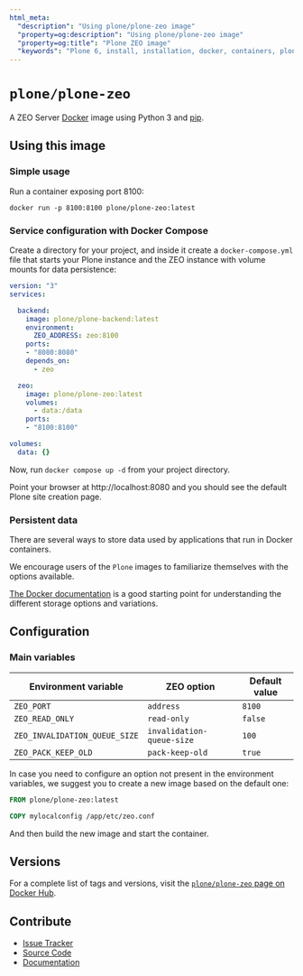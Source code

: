 ```yaml
---
html_meta:
  "description": "Using plone/plone-zeo image"
  "property=og:description": "Using plone/plone-zeo image"
  "property=og:title": "Plone ZEO image"
  "keywords": "Plone 6, install, installation, docker, containers, plone/plone-zeo"
---
```


# `plone/plone-zeo`

A ZEO Server [Docker](https://www.docker.com/) image using Python 3 and [pip](https://pip.pypa.io/en/stable/).


## Using this image


### Simple usage

Run a container exposing port 8100:

```shell
docker run -p 8100:8100 plone/plone-zeo:latest
```


### Service configuration with Docker Compose

Create a directory for your project, and inside it create a `docker-compose.yml` file that starts your Plone instance and the ZEO instance with volume mounts for data persistence:

```yaml
version: "3"
services:

  backend:
    image: plone/plone-backend:latest
    environment:
      ZEO_ADDRESS: zeo:8100
    ports:
    - "8080:8080"
    depends_on:
      - zeo

  zeo:
    image: plone/plone-zeo:latest
    volumes:
      - data:/data
    ports:
    - "8100:8100"

volumes:
  data: {}
```

Now, run `docker compose up -d` from your project directory.

Point your browser at http://localhost:8080 and you should see the default Plone site creation page.


### Persistent data

There are several ways to store data used by applications that run in Docker containers.

We encourage users of the `Plone` images to familiarize themselves with the options available.

[The Docker documentation](https://docs.docker.com/) is a good starting point for understanding the different storage options and variations.


## Configuration


### Main variables

| Environment variable | ZEO option | Default value |
| --- | --- | --- |
| `ZEO_PORT` | `address` | `8100` |
| `ZEO_READ_ONLY` | `read-only` | `false` |
| `ZEO_INVALIDATION_QUEUE_SIZE` | `invalidation-queue-size` | `100` |
| `ZEO_PACK_KEEP_OLD` | `pack-keep-old` | `true` |

In case you need to configure an option not present in the environment variables, we suggest you to create a new image based on the default one:

```Dockerfile
FROM plone/plone-zeo:latest

COPY mylocalconfig /app/etc/zeo.conf
```
And then build the new image and start the container.


## Versions

For a complete list of tags and versions, visit the [`plone/plone-zeo` page on Docker Hub](https://hub.docker.com/r/plone/plone-zeo).


## Contribute

- [Issue Tracker](https://github.com/plone/plone-zeo/issues)
- [Source Code](https://github.com/plone/plone-zeo/)
- [Documentation](https://github.com/plone/plone-zeo/)
